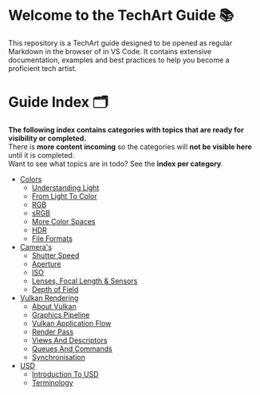# Welcome to the TechArt Guide 📚

This repository is a TechArt guide designed to be opened as regular Markdown in the browser of in VS Code. 
It contains extensive documentation, examples and best practices to help you become a proficient tech artist.

# Guide Index 🗂️

**The following index contains categories with topics that are ready for visibility or completed.**  
There is **more content incoming** so the categories will **not be visible here** until it is completed.    
Want to see what topics are in todo? See the **index per category**.


- [Colors](./guide/color/_index.md)   
  - [Understanding Light](./guide/color/understanding_light.md)   
  - [From Light To Color](./guide/color/from_light_to_color.md)
  - [RGB](./guide/color/rgb.md)
  - [sRGB](./guide/color/srgb.md)
  - [More Color Spaces](./guide/color/more_color_spaces.md)
  - [HDR](./guide/color/hdr.md)
  - [File Formats](./guide/color/file_formats.md)
- [Camera's](./guide/camera/_index.md)   
  - [Shutter Speed](./guide/camera/shutter_speed.md)
  - [Aperture](./guide/camera/aperture.md)
  - [ISO](./guide/camera/iso.md)
  - [Lenses, Focal Length & Sensors](./guide/camera/lenses.md)
  - [Depth of Field](./guide/camera/depth_of_field.md)
- [Vulkan Rendering](./guide/vulkan_rendering/_index.md)
  - [About Vulkan](./guide/vulkan_rendering/about.md)
  - [Graphics Pipeline](./guide/vulkan_rendering/graphics_pipeline.md)
  - [Vulkan Application Flow](./guide/vulkan_rendering/vulkan_application_flow.md)
  - [Render Pass](./guide/vulkan_rendering/render_pass.md)
  - [Views And Descriptors](./guide/vulkan_rendering/descriptors.md)
  - [Queues And Commands](./guide/vulkan_rendering/queues_and_commands.md)
  - [Synchronisation](./guide/vulkan_rendering/synchronisation.md)
- [USD](./guide/usd/_index.md)
  - [Introduction To USD](./guide/usd/introduction.md)
  - [Terminology](./guide/usd/terminology.md)
